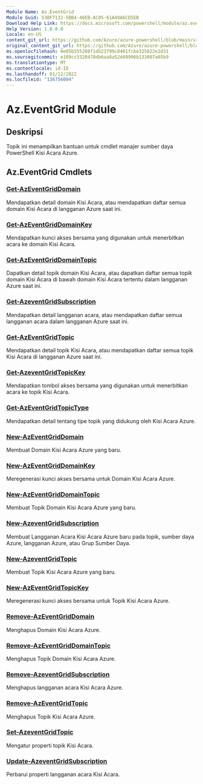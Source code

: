 ```yaml
---
Module Name: Az.EventGrid
Module Guid: 53BF7132-5BB4-46EB-AC05-61A49A6CD5EB
Download Help Link: https://docs.microsoft.com/powershell/module/az.eventgrid
Help Version: 1.0.0.0
Locale: en-US
content_git_url: https://github.com/Azure/azure-powershell/blob/main/src/EventGrid/EventGrid/help/Az.EventGrid.md
original_content_git_url: https://github.com/Azure/azure-powershell/blob/main/src/EventGrid/EventGrid/help/Az.EventGrid.md
ms.openlocfilehash: 0e05b555208f1db23799c8401fcbe325822e2d31
ms.sourcegitcommit: e109cc5320478db6aa8a52d49996b133007a65b9
ms.translationtype: MT
ms.contentlocale: id-ID
ms.lasthandoff: 01/12/2022
ms.locfileid: "136756004"
---
```

# Az.EventGrid Module
## Deskripsi
Topik ini menampilkan bantuan untuk cmdlet manajer sumber daya PowerShell Kisi Acara Azure.

## Az.EventGrid Cmdlets
### [Get-AzEventGridDomain](Get-AzEventGridDomain.md)
Mendapatkan detail domain Kisi Acara, atau mendapatkan daftar semua domain Kisi Acara di langganan Azure saat ini.

### [Get-AzEventGridDomainKey](Get-AzEventGridDomainKey.md)
Mendapatkan kunci akses bersama yang digunakan untuk menerbitkan acara ke domain Kisi Acara.

### [Get-AzEventGridDomainTopic](Get-AzEventGridDomainTopic.md)
Dapatkan detail topik domain Kisi Acara, atau dapatkan daftar semua topik domain Kisi Acara di bawah domain Kisi Acara tertentu dalam langganan Azure saat ini.

### [Get-AzeventGridSubscription](Get-AzEventGridSubscription.md)
Mendapatkan detail langganan acara, atau mendapatkan daftar semua langganan acara dalam langganan Azure saat ini.

### [Get-AzEventGridTopic](Get-AzEventGridTopic.md)
Mendapatkan detail topik Kisi Acara, atau mendapatkan daftar semua topik Kisi Acara di langganan Azure saat ini.

### [Get-AzeventGridTopicKey](Get-AzEventGridTopicKey.md)
Mendapatkan tombol akses bersama yang digunakan untuk menerbitkan acara ke topik Kisi Acara.

### [Get-AzEventGridTopicType](Get-AzEventGridTopicType.md)
Mendapatkan detail tentang tipe topik yang didukung oleh Kisi Acara Azure.

### [New-AzEventGridDomain](New-AzEventGridDomain.md)
Membuat Domain Kisi Acara Azure yang baru.

### [New-AzEventGridDomainKey](New-AzEventGridDomainKey.md)
Meregenerasi kunci akses bersama untuk Domain Kisi Acara Azure.

### [New-AzEventGridDomainTopic](New-AzEventGridDomainTopic.md)
Membuat Topik Domain Kisi Acara Azure yang baru.

### [New-AzeventGridSubscription](New-AzEventGridSubscription.md)
Membuat Langganan Acara Kisi Acara Azure baru pada topik, sumber daya Azure, langganan Azure, atau Grup Sumber Daya.

### [New-AzeventGridTopic](New-AzEventGridTopic.md)
Membuat Topik Kisi Acara Azure yang baru.

### [New-AzEventGridTopicKey](New-AzEventGridTopicKey.md)
Meregenerasi kunci akses bersama untuk Topik Kisi Acara Azure.

### [Remove-AzEventGridDomain](Remove-AzEventGridDomain.md)
Menghapus Domain Kisi Acara Azure.

### [Remove-AzEventGridDomainTopic](Remove-AzEventGridDomainTopic.md)
Menghapus Topik Domain Kisi Acara Azure.

### [Remove-AzeventGridSubscription](Remove-AzEventGridSubscription.md)
Menghapus langganan acara Kisi Acara Azure.

### [Remove-AzEventGridTopic](Remove-AzEventGridTopic.md)
Menghapus Topik Kisi Acara Azure.

### [Set-AzeventGridTopic](Set-AzEventGridTopic.md)
Mengatur properti topik Kisi Acara.

### [Update-AzeventGridSubscription](Update-AzEventGridSubscription.md)
Perbarui properti langganan acara Kisi Acara.


